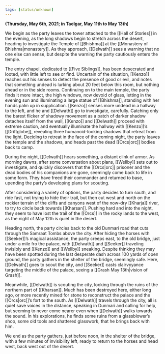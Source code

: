 ```yaml
---
tags: [status/unknown]
---
```


**(Thursday, May 6th, 2021; in Taelgar, May 11th to May 13th)**

We begin as the party leaves the tower attached to the [[Hall of Stories]] in the evening, as the long shadows begin to stretch across the desert, heading to investigate the Temple of [[Bhishma]] at the [[Monastery of Bhishma|monastery]]. As they approach, [[Delwath]] sees a warning that no one else can sense, but despite the warning the party cautiously enters the temple. 

The entry chapel, dedicated to [[Five Siblings]], has been desecrated and looted, with little left to see or find. Uncertain of the situation, [[Kenzo]] reaches out his senses to detect the presence of good or evil, and notes that something undead is lurking about 20 feet below this room, but nothing ahead or in the side rooms. Continuing on to the main temple, the party finds it more intact, the high windows, now devoid of glass, letting in the evening sun and illuminating a large statue of [[Bhishma]], standing with her hands palm up in supplication. [[Kenzo]] senses more undead in a hallway to the left, and he and [[Delwath]] go to investigate, carefully. Catching only the barest flicker of shadowy movement as a patch of darker shadow detaches itself from the wall, [[Kenzo]] and [[Delwath]] proceed with extreme caution, and eventually illuminate the hallway with [[Kenzo]]’s [[Driftglobe]], revealing three humanoid-looking shadows that retreat from the light. Deciding to retreat in the face of the coming night, the party leaves the temple and the shadows, and heads past the dead [[Orcs|orc]] bodies back to camp.

During the night, [[Delwath]] hears something, a distant clink of armor. As morning dawns, after some conversation about plans, [[Wellby]] sets out to investigate, and quickly discovers that the [[Orcs|orc]] prisoner and the dead bodies of his companions are gone, seemingly come back to life in some form. They have freed their commander and returned to base, upending the party’s developing plans for scouting.

After considering a variety of options, the party decides to turn south, and ride fast, not trying to hide their trail, but then cut west and north on the rockier terrain of the cliffs and canyons west of the now-dry [[Kharja]] river, to try to circle back towards [[Kharsan]]. Pushing hard and into the night, they seem to have lost the trail of the [[Orcs]] in the rocky lands to the west, as the night of May 12th is quiet in the desert.

Heading north, the party circles back to the old Dunmari road that cuts through the Samraat Tombs above the city. After hiding the horses with [[Seeker]]’s magical assistance, the party creeps east, to the old bridge, just under a mile fro the palace, with [[Delwath]] and [[Seeker]] traveling invisibly and [[Kenzo]] and [[Wellby]] sneaking. Despite thinking they may have been spotted during the last desperate dash across 100 yards of open ground, the party gathers in the shelter of the bridge, seemingly safe. Here, [[Delwath]] goes to scout the city, and [[Seeker]] casts clairvoyance targeting the middle of the palace, seeing a [[Grash May 13th|vision of Grash]].

Meanwhile, [[Delwath]] is scouting the city, looking through the ruins of the northern part of [[Kharsan]]. Much has been destroyed here, either long ago, or more recently mined for stone to reconstruct the palace and the [[Orcs|orc]]’s fort to the south. As [[Delwath]] travels through the city, all is quiet save voices in the distance, speaking in Dunmari and calling for help, but seeming to never come nearer even when [[Delwath]] walks towards the sound. In his explorations, he finds some ruins from a glassblower’s shop, some old tools and shattered glasswork, that he brings back with him. 

We end as the party gathers, just before noon, in the shelter of the bridge, with a few minutes of invisibility left, ready to return to the horses and head west, back west out of the desert.